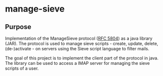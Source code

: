 # manage-sieve

## Purpose

Implementation of the ManageSieve protocol ([RFC 5804](http://www.ietf.org/rfc/rfc5804.txt))
as a java library (JAR). The protocol is used to manage sieve scripts - create, update, delete,
(de-)activate - on servers using the Sieve script language to filter mails.

The goal of this project is to implement the client part of the protocol in java. The library
can be used to access a IMAP server for managing the sieve scripts of a user.